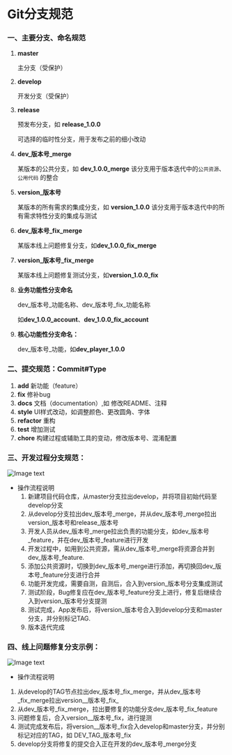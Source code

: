 # Git分支规范



### 一、主要分支、命名规范

1. **master**

   主分支（受保护）

2. **develop**

   开发分支（受保护）

   

3. **release**

   预发布分支，如 **release_1.0.0**

   可选择的临时性分支，用于发布之前的细小改动

   

4. **dev\_版本号\_merge** 

   某版本的公共分支，如 **dev_1.0.0_merge**
   该分支用于版本迭代中的`公共资源`、`公用代码` 的整合

   

5. **version_版本号**

   某版本的所有需求的集成分支，如 **version_1.0.0**
   该分支用于版本迭代中的所有需求特性分支的集成与测试

   

6. **dev\_版本号\_fix\_merge**

   某版本线上问题修复分支，如**dev_1.0.0_fix_merge**

   

7. **version\_版本号\_fix\_merge**

   某版本线上问题修复测试分支，如**version_1.0.0_fix**

   

8. **业务功能性分支命名**

   dev\_版本号\_功能名称、dev\_版本号\_fix\_功能名称

   如**dev_1.0.0_account**、**dev_1.0.0_fix_account**

   

9. **核心功能性分支命名：**

   dev\_版本号\_功能，如**dev_player_1.0.0**

   

### 二、提交规范：Commit#Type

1. **add** 
   新功能（feature）
2. **fix** 
   修补bug
3. **docs** 
   文档（documentation）,如 修改README、注释
4. **style** 
   UI样式改动，如调整颜色、更改圆角、字体
5. **refactor** 
   重构
6. **test** 
   增加测试
7. **chore** 
   构建过程或辅助工具的变动，修改版本号、混淆配置



### 三、开发过程分支规范：

![Image text](http://192.168.11.214:8087/android-team/androidteamtogether/raw/2563cf54a8fa86498925bf7d7606a774ef54be5a/开发规范/picture/git开发分支示例.jpg)

 * 操作流程说明
   1. 新建项目代码仓库，从master分支拉出develop，并将项目初始代码至develop分支
   2. 从develop分支拉出dev\_版本号\_merge，并从dev\_版本号\_merge拉出version_版本号和release\_版本号
   3. 开发人员从dev\_版本号\_merge拉出负责的功能分支，如dev\_版本号\_feature，并在dev\_版本号\_feature进行开发
   4. 开发过程中，如用到公共资源，需从dev\_版本号\_merge将资源合并到dev\_版本号\_feature.
   5. 添加公共资源时，切换到dev\_版本号\_merge进行添加，再切换回dev\_版本号\_feature分支进行合并
   6. 功能开发完成，需要自测，自测后，合入到version_版本号分支集成测试
   7. 测试阶段，Bug修复应在dev\_版本号\_feature分支上进行，修复后继续合入到version_版本号分支提测
   8. 测试完成，App发布后，将version_版本号合入到develop分支和master分支，并分别标记TAG.
   9. 版本迭代完成



### 四、线上问题修复分支示例：

![Image text](http://192.168.11.214:8087/android-team/androidteamtogether/raw/2563cf54a8fa86498925bf7d7606a774ef54be5a/开发规范/picture/git线上修复示例.jpg)

- 操作流程说明

1. 从develop的TAG节点拉出dev\_版本号\_fix_merge，并从dev\_版本号\_fix_merge拉出version_\_版本号\_fix_
2. 从dev\_版本号\_fix_merge，拉出要修复的功能分支dev\_版本号\_fix_feature
3. 问题修复后，合入version_\_版本号\_fix，进行提测
4. 测试完成发布后，将version_\_版本号\_fix合入develop和master分支，并分别标记对应的TAG，如 DEV_TAG\_版本号\_fix
5. develop分支将修复的提交合入正在开发的dev\_版本号\_merge分支
